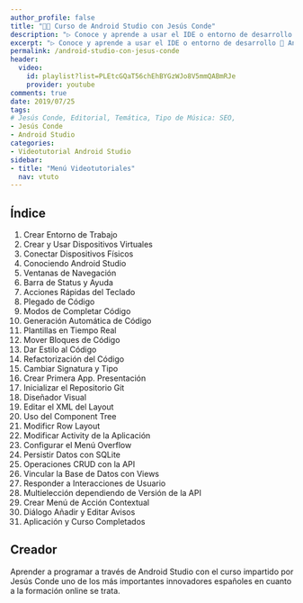 ```yaml
---
author_profile: false
title: "👩‍🏫 Curso de Android Studio con Jesús Conde"
description: "▷ Conoce y aprende a usar el IDE o entorno de desarrollo 📲 Android Studio 👣 con este curso online del formador 👨‍🏫 Jesús Conde ⭐️"
excerpt: "▷ Conoce y aprende a usar el IDE o entorno de desarrollo 📲 Android Studio 👣 con este curso online del formador 👨‍🏫 Jesús Conde ⭐️"
permalink: /android-studio-con-jesus-conde
header:
  video:
    id: playlist?list=PLEtcGQaT56chEhBYGzWJo8V5mmQABmRJe
    provider: youtube
comments: true
date: 2019/07/25
tags:
# Jesús Conde, Editorial, Temática, Tipo de Música: SEO, 
- Jesús Conde
- Android Studio
categories:
- Videotutorial Android Studio
sidebar:
- title: "Menú Videotutoriales"
  nav: vtuto
---
```


## Índice
1. Crear Entorno de Trabajo
2. Crear y Usar Dispositivos Virtuales
3. Conectar Dispositivos Físicos
4. Conociendo Android Studio
5. Ventanas de Navegación
6. Barra de Status y Ayuda
7. Acciones Rápidas del Teclado
8. Plegado de Código
9. Modos de Completar Código
10. Generación Automática de Código
11. Plantillas en Tiempo Real
12. Mover Bloques de Código
13. Dar Estilo al Código
14. Refactorización del Código
15. Cambiar Signatura y Tipo
16. Crear Primera App. Presentación
17. Inicializar el Repositorio Git
18. Diseñador Visual
19. Editar el XML del Layout
20. Uso del Component Tree
21. Modificr Row Layout
22. Modificar Activity de la Aplicación
23. Configurar el Menú Overflow
24. Persistir Datos con SQLite
25. Operaciones CRUD con la API
26. Vincular la Base de Datos con Views
27. Responder a Interacciones de Usuario
28. Multielección dependiendo de Versión de la API
29. Crear Menú de Acción Contextual
30. Diálogo Añadir y Editar Avisos
31. Aplicación y Curso Completados

## Creador
Aprender a programar a través de Android Studio con el curso impartido por Jesús Conde uno de los más importantes innovadores españoles en cuanto a la formación online se trata.
